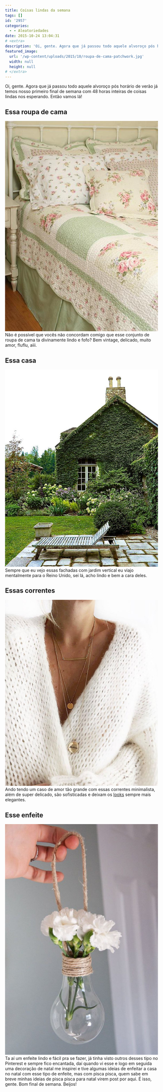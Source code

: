 ```yaml
---
title: Coisas lindas da semana
tags: []
id: '2957'
categories:
  - - Aleatoriedades
date: 2015-10-24 13:04:31
# <extra>
description: 'Oi, gente. Agora que já passou todo aquele alvoroço pós horário de verão já temos nosso primeiro final de semana com 48 horas inteiras de coisas lindas nos esperando. Então vamos lá! Essa roupa de cama Não é possível que vocês não concordam comigo que esse conjunto de roupa de cama ta divinamente lindo e fofo? Bem vintage, delicado, muito amor, fluflu, aiii. Essa casa Sempre que eu vejo essas fachadas com jardim vertical eu viajo mentalmente para o Reino Unido, sei lá, acho lindo e bem a cara deles. Essas correntes Ando tendo um caso de amor tão grande com essas correntes minimalista, além de super delicado, são sofisticadas e deixam os looks sempre mais elegantes. Esse enfeite Ta aí um enfeite lindo e fácil pra se fazer, já tinha visto outros desses tipo no Pinterest e sempre fico &hellip;'
featured_image: 
  url: '/wp-content/uploads/2015/10/roupa-de-cama-patchwork.jpg'
  width: null
  height: null
# </extra>
---
```


Oi, gente. Agora que já passou todo aquele alvoroço pós horário de verão já temos nosso primeiro final de semana com 48 horas inteiras de coisas lindas nos esperando. Então vamos lá!

## Essa roupa de cama

[![trabalho em patchwork](/wp-content/uploads/2015/10/roupa-de-cama-patchwork.jpg)](/wp-content/uploads/2015/10/roupa-de-cama-patchwork.jpg) Não é possível que vocês não concordam comigo que esse conjunto de roupa de cama ta divinamente lindo e fofo? Bem vintage, delicado, muito amor, fluflu, aiii.

## Essa casa

[![construção - jardim vertical](/wp-content/uploads/2015/10/casa-com-jardim-vertical.jpg)](/wp-content/uploads/2015/10/casa-com-jardim-vertical.jpg) Sempre que eu vejo essas fachadas com jardim vertical eu viajo mentalmente para o Reino Unido, sei lá, acho lindo e bem a cara deles.

## Essas correntes

[![correntes delicadas](/wp-content/uploads/2015/10/correntes-delicadas.jpg)](/wp-content/uploads/2015/10/correntes-delicadas.jpg) Ando tendo um caso de amor tão grande com essas correntes minimalista, além de super delicado, são sofisticadas e deixam os [looks](http://natalia.blog.br/category/look/) sempre mais elegantes.

## Esse enfeite

[![lâmpada - flores - decoração ](/wp-content/uploads/2015/10/decoração-com-lâmpada-680x1024.jpg)](/wp-content/uploads/2015/10/decoração-com-lâmpada.jpg) Ta aí um enfeite lindo e fácil pra se fazer, já tinha visto outros desses tipo no Pinterest e sempre fico encantada, daí quando vi esse e logo em seguida uma decoração de natal me inspirei e tive algumas ideias de enfeitar a casa no natal com esse tipo de enfeite, mas com pisca pisca, quem sabe em breve minhas ideias de pisca pisca para natal virem post por aqui. É isso, gente. Bom final de semana. Beijos!
